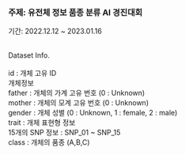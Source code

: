 ### 주제: 유전체 정보 품종 분류 AI 경진대회

기간: 2022.12.12 ~ 2023.01.16

<br>Dataset Info.<br>  
    id : 개체 고유 ID  
    개체정보  
        father : 개체의 가계 고유 번호 (0 : Unknown)  
        mother : 개체의 모계 고유 번호 (0 : Unknown)  
        gender : 개체 성별 (0 : Unknown, 1 : female, 2 : male)  
        trait : 개체 표현형 정보   
    15개의 SNP 정보 : SNP_01 ~ SNP_15  
    class : 개체의 품종 (A,B,C)  